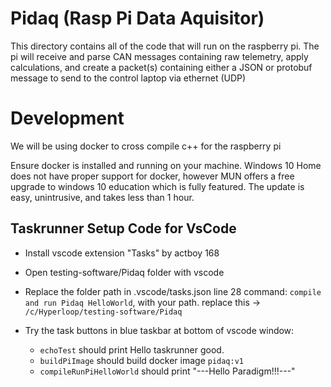 # Pidaq (Rasp Pi Data Aquisitor) 

This directory contains all of the code that will run on the raspberry pi. The pi will receive and parse CAN messages containing raw telemetry, apply calculations,  and create a packet(s) containing either a JSON or protobuf message to send to the control laptop via ethernet (UDP)
 
# Development
We will be using docker to cross compile c++ for the raspberry pi

Ensure docker is installed and running on your machine. Windows 10 Home does not have proper support for docker, however MUN offers a free upgrade to windows 10 education which is fully featured. The update is easy, unintrusive, and takes less than 1 hour.

## Taskrunner Setup Code for VsCode
* Install vscode extension "Tasks" by actboy 168

* Open testing-software/Pidaq folder with vscode

* Replace the folder path in .vscode/tasks.json line 28 command: `compile and run Pidaq HelloWorld`, with your path. replace this -> `/c/Hyperloop/testing-software/Pidaq `

* Try the task buttons in blue taskbar at bottom of vscode window:
    * `echoTest` should print Hello taskrunner good.
    * `buildPiImage` should build docker image `pidaq:v1`
    * `compileRunPiHelloWorld` should print "---Hello Paradigm!!!---"
